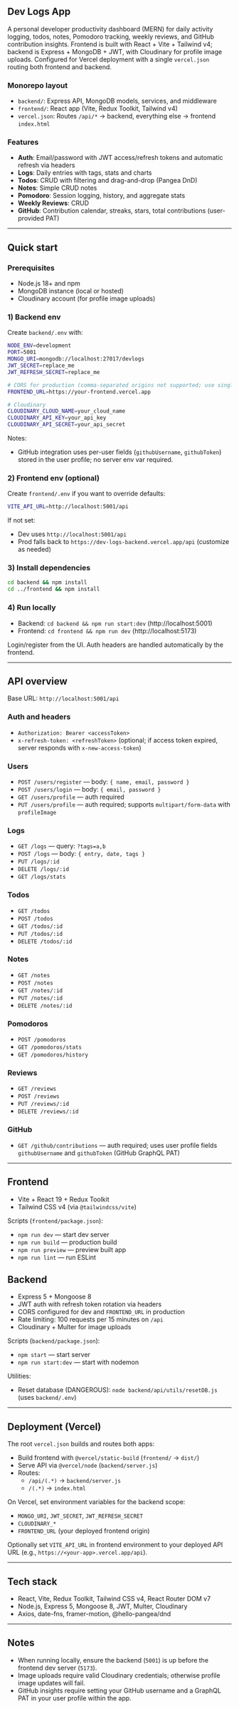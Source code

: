 ## Dev Logs App

A personal developer productivity dashboard (MERN) for daily activity logging, todos, notes, Pomodoro tracking, weekly reviews, and GitHub contribution insights. Frontend is built with React + Vite + Tailwind v4; backend is Express + MongoDB + JWT, with Cloudinary for profile image uploads. Configured for Vercel deployment with a single `vercel.json` routing both frontend and backend.

### Monorepo layout

- `backend/`: Express API, MongoDB models, services, and middleware
- `frontend/`: React app (Vite, Redux Toolkit, Tailwind v4)
- `vercel.json`: Routes `/api/*` → backend, everything else → frontend `index.html`

### Features

- **Auth**: Email/password with JWT access/refresh tokens and automatic refresh via headers
- **Logs**: Daily entries with tags, stats and charts
- **Todos**: CRUD with filtering and drag-and-drop (Pangea DnD)
- **Notes**: Simple CRUD notes
- **Pomodoro**: Session logging, history, and aggregate stats
- **Weekly Reviews**: CRUD
- **GitHub**: Contribution calendar, streaks, stars, total contributions (user-provided PAT)

---

## Quick start

### Prerequisites

- Node.js 18+ and npm
- MongoDB instance (local or hosted)
- Cloudinary account (for profile image uploads)

### 1) Backend env

Create `backend/.env` with:

```bash
NODE_ENV=development
PORT=5001
MONGO_URI=mongodb://localhost:27017/devlogs
JWT_SECRET=replace_me
JWT_REFRESH_SECRET=replace_me

# CORS for production (comma-separated origins not supported; use single origin or array via code)
FRONTEND_URL=https://your-frontend.vercel.app

# Cloudinary
CLOUDINARY_CLOUD_NAME=your_cloud_name
CLOUDINARY_API_KEY=your_api_key
CLOUDINARY_API_SECRET=your_api_secret
```

Notes:

- GitHub integration uses per-user fields (`githubUsername`, `githubToken`) stored in the user profile; no server env var required.

### 2) Frontend env (optional)

Create `frontend/.env` if you want to override defaults:

```bash
VITE_API_URL=http://localhost:5001/api
```

If not set:

- Dev uses `http://localhost:5001/api`
- Prod falls back to `https://dev-logs-backend.vercel.app/api` (customize as needed)

### 3) Install dependencies

```bash
cd backend && npm install
cd ../frontend && npm install
```

### 4) Run locally

- Backend: `cd backend && npm run start:dev` (http://localhost:5001)
- Frontend: `cd frontend && npm run dev` (http://localhost:5173)

Login/register from the UI. Auth headers are handled automatically by the frontend.

---

## API overview

Base URL: `http://localhost:5001/api`

### Auth and headers

- `Authorization: Bearer <accessToken>`
- `x-refresh-token: <refreshToken>` (optional; if access token expired, server responds with `x-new-access-token`)

### Users

- `POST /users/register` — body: `{ name, email, password }`
- `POST /users/login` — body: `{ email, password }`
- `GET /users/profile` — auth required
- `PUT /users/profile` — auth required; supports `multipart/form-data` with `profileImage`

### Logs

- `GET /logs` — query: `?tags=a,b`
- `POST /logs` — body: `{ entry, date, tags }`
- `PUT /logs/:id`
- `DELETE /logs/:id`
- `GET /logs/stats`

### Todos

- `GET /todos`
- `POST /todos`
- `GET /todos/:id`
- `PUT /todos/:id`
- `DELETE /todos/:id`

### Notes

- `GET /notes`
- `POST /notes`
- `GET /notes/:id`
- `PUT /notes/:id`
- `DELETE /notes/:id`

### Pomodoros

- `POST /pomodoros`
- `GET /pomodoros/stats`
- `GET /pomodoros/history`

### Reviews

- `GET /reviews`
- `POST /reviews`
- `PUT /reviews/:id`
- `DELETE /reviews/:id`

### GitHub

- `GET /github/contributions` — auth required; uses user profile fields `githubUsername` and `githubToken` (GitHub GraphQL PAT)

---

## Frontend

- Vite + React 19 + Redux Toolkit
- Tailwind CSS v4 (via `@tailwindcss/vite`)

Scripts (`frontend/package.json`):

- `npm run dev` — start dev server
- `npm run build` — production build
- `npm run preview` — preview built app
- `npm run lint` — run ESLint

## Backend

- Express 5 + Mongoose 8
- JWT auth with refresh token rotation via headers
- CORS configured for dev and `FRONTEND_URL` in production
- Rate limiting: 100 requests per 15 minutes on `/api`
- Cloudinary + Multer for image uploads

Scripts (`backend/package.json`):

- `npm start` — start server
- `npm run start:dev` — start with nodemon

Utilities:

- Reset database (DANGEROUS): `node backend/api/utils/resetDB.js` (uses `backend/.env`)

---

## Deployment (Vercel)

The root `vercel.json` builds and routes both apps:

- Build frontend with `@vercel/static-build` (`frontend/` → `dist/`)
- Serve API via `@vercel/node` (`backend/server.js`)
- Routes:
  - `/api/(.*)` → `backend/server.js`
  - `/(.*)` → `index.html`

On Vercel, set environment variables for the backend scope:

- `MONGO_URI`, `JWT_SECRET`, `JWT_REFRESH_SECRET`
- `CLOUDINARY_*`
- `FRONTEND_URL` (your deployed frontend origin)

Optionally set `VITE_API_URL` in frontend environment to your deployed API URL (e.g., `https://<your-app>.vercel.app/api`).

---

## Tech stack

- React, Vite, Redux Toolkit, Tailwind CSS v4, React Router DOM v7
- Node.js, Express 5, Mongoose 8, JWT, Multer, Cloudinary
- Axios, date-fns, framer-motion, @hello-pangea/dnd

---

## Notes

- When running locally, ensure the backend (`5001`) is up before the frontend dev server (`5173`).
- Image uploads require valid Cloudinary credentials; otherwise profile image updates will fail.
- GitHub insights require setting your GitHub username and a GraphQL PAT in your user profile within the app.
